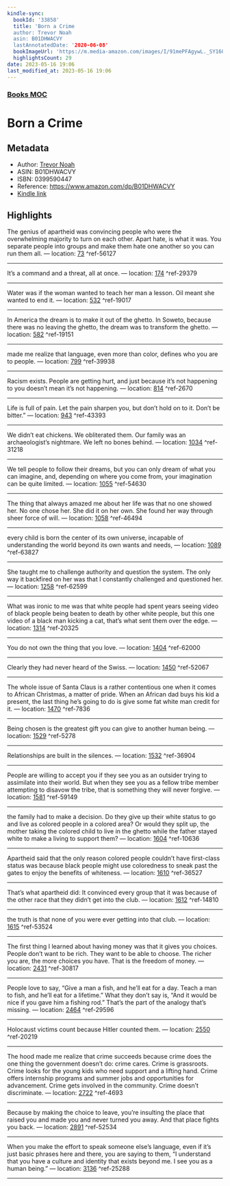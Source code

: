 ```yaml
---
kindle-sync:
  bookId: '33858'
  title: 'Born a Crime
  author: Trevor Noah
  asin: B01DHWACVY
  lastAnnotatedDate: '2020-06-08'
  bookImageUrl: 'https://m.media-amazon.com/images/I/91mePFAgywL._SY160.jpg'
  highlightsCount: 29
date: 2023-05-16 19:06
last_modified_at: 2023-05-16 19:06
---
```

### [Books MOC](Books%20MOC.md)
# Born a Crime
## Metadata
* Author: [Trevor Noah](https://www.amazon.comundefined)
* ASIN: B01DHWACVY
* ISBN: 0399590447
* Reference: https://www.amazon.com/dp/B01DHWACVY
* [Kindle link](kindle://book?action=open&asin=B01DHWACVY)

## Highlights
The genius of apartheid was convincing people who were the overwhelming majority to turn on each other. Apart hate, is what it was. You separate people into groups and make them hate one another so you can run them all. — location: [73](kindle://book?action=open&asin=B01DHWACVY&location=73) ^ref-56127

---
It’s a command and a threat, all at once. — location: [174](kindle://book?action=open&asin=B01DHWACVY&location=174) ^ref-29379

---
Water was if the woman wanted to teach her man a lesson. Oil meant she wanted to end it. — location: [532](kindle://book?action=open&asin=B01DHWACVY&location=532) ^ref-19017

---
In America the dream is to make it out of the ghetto. In Soweto, because there was no leaving the ghetto, the dream was to transform the ghetto. — location: [582](kindle://book?action=open&asin=B01DHWACVY&location=582) ^ref-19151

---
made me realize that language, even more than color, defines who you are to people. — location: [799](kindle://book?action=open&asin=B01DHWACVY&location=799) ^ref-39938

---
Racism exists. People are getting hurt, and just because it’s not happening to you doesn’t mean it’s not happening. — location: [814](kindle://book?action=open&asin=B01DHWACVY&location=814) ^ref-2670

---
Life is full of pain. Let the pain sharpen you, but don’t hold on to it. Don’t be bitter.” — location: [943](kindle://book?action=open&asin=B01DHWACVY&location=943) ^ref-43393

---
We didn’t eat chickens. We obliterated them. Our family was an archaeologist’s nightmare. We left no bones behind. — location: [1034](kindle://book?action=open&asin=B01DHWACVY&location=1034) ^ref-31218

---
We tell people to follow their dreams, but you can only dream of what you can imagine, and, depending on where you come from, your imagination can be quite limited. — location: [1055](kindle://book?action=open&asin=B01DHWACVY&location=1055) ^ref-54630

---
The thing that always amazed me about her life was that no one showed her. No one chose her. She did it on her own. She found her way through sheer force of will. — location: [1058](kindle://book?action=open&asin=B01DHWACVY&location=1058) ^ref-46494

---
every child is born the center of its own universe, incapable of understanding the world beyond its own wants and needs, — location: [1089](kindle://book?action=open&asin=B01DHWACVY&location=1089) ^ref-63827

---
She taught me to challenge authority and question the system. The only way it backfired on her was that I constantly challenged and questioned her. — location: [1258](kindle://book?action=open&asin=B01DHWACVY&location=1258) ^ref-62599

---
What was ironic to me was that white people had spent years seeing video of black people being beaten to death by other white people, but this one video of a black man kicking a cat, that’s what sent them over the edge. — location: [1314](kindle://book?action=open&asin=B01DHWACVY&location=1314) ^ref-20325

---
You do not own the thing that you love. — location: [1404](kindle://book?action=open&asin=B01DHWACVY&location=1404) ^ref-62000

---
Clearly they had never heard of the Swiss. — location: [1450](kindle://book?action=open&asin=B01DHWACVY&location=1450) ^ref-52067

---
The whole issue of Santa Claus is a rather contentious one when it comes to African Christmas, a matter of pride. When an African dad buys his kid a present, the last thing he’s going to do is give some fat white man credit for it. — location: [1470](kindle://book?action=open&asin=B01DHWACVY&location=1470) ^ref-7836

---
Being chosen is the greatest gift you can give to another human being. — location: [1529](kindle://book?action=open&asin=B01DHWACVY&location=1529) ^ref-5278

---
Relationships are built in the silences. — location: [1532](kindle://book?action=open&asin=B01DHWACVY&location=1532) ^ref-36904

---
People are willing to accept you if they see you as an outsider trying to assimilate into their world. But when they see you as a fellow tribe member attempting to disavow the tribe, that is something they will never forgive. — location: [1581](kindle://book?action=open&asin=B01DHWACVY&location=1581) ^ref-59149

---
the family had to make a decision. Do they give up their white status to go and live as colored people in a colored area? Or would they split up, the mother taking the colored child to live in the ghetto while the father stayed white to make a living to support them? — location: [1604](kindle://book?action=open&asin=B01DHWACVY&location=1604) ^ref-10636

---
Apartheid said that the only reason colored people couldn’t have first-class status was because black people might use coloredness to sneak past the gates to enjoy the benefits of whiteness. — location: [1610](kindle://book?action=open&asin=B01DHWACVY&location=1610) ^ref-36527

---
That’s what apartheid did: It convinced every group that it was because of the other race that they didn’t get into the club. — location: [1612](kindle://book?action=open&asin=B01DHWACVY&location=1612) ^ref-14810

---
the truth is that none of you were ever getting into that club. — location: [1615](kindle://book?action=open&asin=B01DHWACVY&location=1615) ^ref-53524

---
The first thing I learned about having money was that it gives you choices. People don’t want to be rich. They want to be able to choose. The richer you are, the more choices you have. That is the freedom of money. — location: [2431](kindle://book?action=open&asin=B01DHWACVY&location=2431) ^ref-30817

---
People love to say, “Give a man a fish, and he’ll eat for a day. Teach a man to fish, and he’ll eat for a lifetime.” What they don’t say is, “And it would be nice if you gave him a fishing rod.” That’s the part of the analogy that’s missing. — location: [2464](kindle://book?action=open&asin=B01DHWACVY&location=2464) ^ref-29596

---
Holocaust victims count because Hitler counted them. — location: [2550](kindle://book?action=open&asin=B01DHWACVY&location=2550) ^ref-20219

---
The hood made me realize that crime succeeds because crime does the one thing the government doesn’t do: crime cares. Crime is grassroots. Crime looks for the young kids who need support and a lifting hand. Crime offers internship programs and summer jobs and opportunities for advancement. Crime gets involved in the community. Crime doesn’t discriminate. — location: [2722](kindle://book?action=open&asin=B01DHWACVY&location=2722) ^ref-4693

---
Because by making the choice to leave, you’re insulting the place that raised you and made you and never turned you away. And that place fights you back. — location: [2891](kindle://book?action=open&asin=B01DHWACVY&location=2891) ^ref-52534

---
When you make the effort to speak someone else’s language, even if it’s just basic phrases here and there, you are saying to them, “I understand that you have a culture and identity that exists beyond me. I see you as a human being.” — location: [3136](kindle://book?action=open&asin=B01DHWACVY&location=3136) ^ref-25288

---
